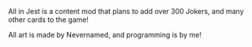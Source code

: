 All in Jest is a content mod that plans to add over 300 Jokers, and many other cards to the game! 

All art is made by Nevernamed, and programming is by me!